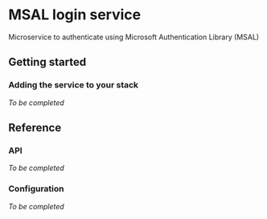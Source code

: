# MSAL login service

Microservice to authenticate using Microsoft Authentication Library (MSAL)

## Getting started
### Adding the service to your stack
_To be completed_

## Reference
### API
_To be completed_

### Configuration
_To be completed_
